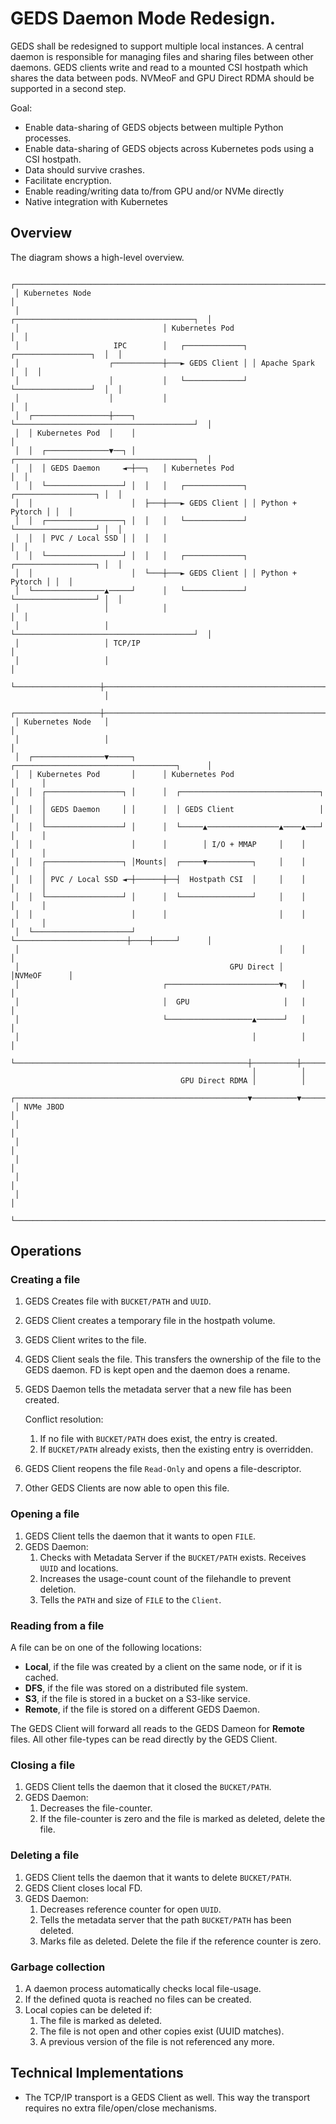 # GEDS Daemon Mode Redesign.

GEDS shall be redesigned to support multiple local instances. A central daemon is responsible
for managing files and sharing files between other daemons.
GEDS clients write and read to a mounted CSI hostpath which shares the data between pods.
NVMeoF and GPU Direct RDMA should be supported in a second step.

Goal:
- Enable data-sharing of GEDS objects between multiple Python processes.
- Enable data-sharing of GEDS objects across Kubernetes pods using a CSI hostpath.
- Data should survive crashes.
- Facilitate encryption.
- Enable reading/writing data to/from GPU and/or NVMe directly
- Native integration with Kubernetes


## Overview

The diagram shows a high-level overview.
```
 ┌────────────────────────────────────────────────────────────────────────────┐
 │ Kubernetes Node                                                            │
 │                                ┌────────────────────────────────────────┐  │
 │                                │ Kubernetes Pod                         │  │
 │                     IPC        │   ┌─────────────┐ ┌─────────────────┐  │  │
 │                    ┌───────────┼───► GEDS Client │ │ Apache Spark    │  │  │
 │                    │           │   └─────────────┘ └─────────────────┘  │  │
 │                    │           │                                        │  │
 │  ┌─────────────────┼────┐      └────────────────────────────────────────┘  │
 │  │ Kubernetes Pod  │    │                                                  │
 │  │  ┌──────────────▼──┐ │      ┌────────────────────────────────────────┐  │
 │  │  │ GEDS Daemon     ◄─┼──┐   │ Kubernetes Pod                         │  │
 │  │  └─────────────────┘ │  │   │   ┌─────────────┐ ┌──────────────────┐ │  │
 │  │                      │  ├───┼───► GEDS Client │ │ Python + Pytorch │ │  │
 │  │  ┌─────────────────┐ │  │   │   └─────────────┘ └──────────────────┘ │  │
 │  │  │ PVC / Local SSD │ │  │   │                                        │  │
 │  │  └─────────────────┘ │  │   │   ┌─────────────┐ ┌──────────────────┐ │  │
 │  │                      │  └───┼───► GEDS Client │ │ Python + Pytorch │ │  │
 │  └────────────────▲─────┘      │   └─────────────┘ └──────────────────┘ │  │
 │                   │            │                                        │  │
 │                   │            └────────────────────────────────────────┘  │
 │                   │ TCP/IP                                                 │
 │                   │                                                        │
 └───────────────────┼────────────────────────────────────────────────────────┘
                     │
 ┌───────────────────┼────────────────────────────────────────────────────────┐
 │ Kubernetes Node   │                                                        │
 │                   │                                                        │
 │  ┌────────────────▼─────┐      ┌────────────────────────────────────┐      │
 │  │ Kubernetes Pod       │      │ Kubernetes Pod                     │      │
 │  │  ┌─────────────────┐ │      │  ┌───────────────────────────────┐ │      │
 │  │  │ GEDS Daemon     │ │      │  │ GEDS Client                   │ │      │
 │  │  └─────────────────┘ │      │  └─────▲────────────────▲────▲───┘ │      │
 │  │                      │      │        │ I/O + MMAP     │    │     │      │
 │  │  ┌─────────────────┐ │Mounts│  ┌─────▼──────────┐     │    │     │      │
 │  │  │ PVC / Local SSD ◄─┼──────┼──┤  Hostpath CSI  │     │    │     │      │
 │  │  └─────────────────┘ │      │  └────────────────┘     │    │     │      │
 │  │                      │      │                         │    │     │      │
 │  └──────────────────────┘      └─────────────────────────┼────┼─────┘      │
 │                                                          │    │            │
 │                                               GPU Direct │    │NVMeOF      │
 │                                ┌─────────────────────────▼┐   │            │
 │                                │  GPU                     │   │            │
 │                                └───────────────────▲──────┘   │            │
 │                                                    │          │            │
 └────────────────────────────────────────────────────┼──────────┼────────────┘
                                                      │          │
                                      GPU Direct RDMA │          │
 ┌────────────────────────────────────────────────────▼──────────▼────────────┐
 │ NVMe JBOD                                                                  │
 │                                                                            │
 │                                                                            │
 │                                                                            │
 │                                                                            │
 │                                                                            │
 └────────────────────────────────────────────────────────────────────────────┘
```

## Operations

### Creating a file

1. GEDS Creates file with `BUCKET/PATH` and `UUID`.
2. GEDS Client creates a temporary file in the hostpath volume.
3. GEDS Client writes to the file.
4. GEDS Client seals the file. This transfers the ownership of the file to the
   GEDS daemon. FD is kept open and the daemon does a rename.
5. GEDS Daemon tells the metadata server that a new file has been
   created. 
   
   Conflict resolution:
    1. If no file with `BUCKET/PATH` does exist, the entry is created.
    2. If `BUCKET/PATH` already exists, then the existing entry is overridden.

6. GEDS Client reopens the file `Read-Only` and opens a file-descriptor.
7. Other GEDS Clients are now able to open this file.

### Opening a file

1. GEDS Client tells the daemon that it wants to open `FILE`.
2. GEDS Daemon:
    1. Checks with Metadata Server if the `BUCKET/PATH` exists. Receives `UUID` and locations.
    2. Increases the usage-count count of the filehandle to prevent deletion.
    3. Tells the `PATH` and size of `FILE` to the `Client`.

### Reading from a file

A file can be on one of the following locations:

- **Local**, if the file was created by a client on the same node, or if it is cached.
- **DFS**, if the file was stored on a distributed file system.
- **S3**, if the file is stored in a bucket on a S3-like service.
- **Remote**, if the file is stored on a different GEDS Daemon.

The GEDS Client will forward all reads to the GEDS Dameon for **Remote** files. All other file-types can be read directly by the GEDS Client.


### Closing a file

1. GEDS Client tells the daemon that it closed the `BUCKET/PATH`.
2. GEDS Daemon:
    1. Decreases the file-counter.
    2. If the file-counter is zero and the file is marked as deleted, delete the file.

### Deleting a file

1. GEDS Client tells the daemon that it wants to delete `BUCKET/PATH`.
2. GEDS Client closes local FD.
2. GEDS Daemon:
    1. Decreases reference counter for open `UUID`.
    2. Tells the metadata server that the path `BUCKET/PATH` has been deleted.
    3. Marks file as deleted. Delete the file if the reference counter is zero.

### Garbage collection

1. A daemon process automatically checks local file-usage.
2. If the defined quota is reached no files can be created.
3. Local copies can be deleted if:
    1. The file is marked as deleted.
    2. The file is not open and other copies exist (UUID matches).
    3. A previous version of the file is not referenced any more.

## Technical Implementations

- The TCP/IP transport is a GEDS Client as well. This way the transport requires no extra
  file/open/close mechanisms.
